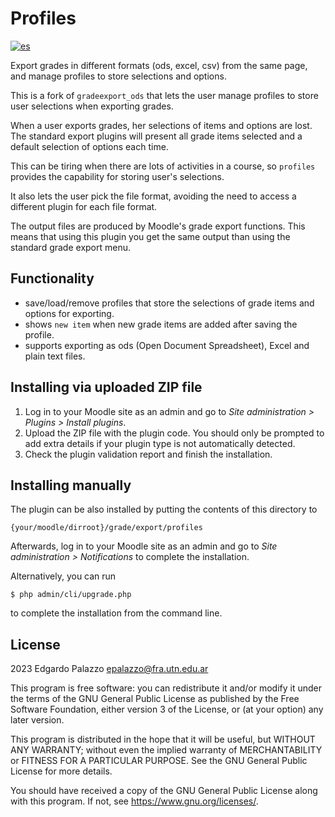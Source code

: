 # Profiles

[![es](https://img.shields.io/badge/lang-es-yellow.svg)](README-es.md)


Export grades in different formats (ods, excel, csv) from the same page, and manage profiles to store selections and options.

This is a fork of ```gradeexport_ods``` that lets the user manage profiles to store user selections when exporting grades.

When a user exports grades, her selections of items and options are lost. The standard export plugins will present all grade items selected and a default selection of options each time.

This can be tiring when there are lots of activities in a course, so ```profiles``` provides the capability for storing user's selections.

It also lets the user pick the file format, avoiding the need to access a different plugin for each file format.

The output files are produced by Moodle's grade export functions. This means that using this plugin you get the same output than using the standard grade export menu.

## Functionality

- save/load/remove profiles that store the selections of grade items and options for exporting.
- shows ```new item``` when new grade items are added after saving the profile.
- supports exporting as ods (Open Document Spreadsheet), Excel and plain text files.

## Installing via uploaded ZIP file

1. Log in to your Moodle site as an admin and go to _Site administration >
   Plugins > Install plugins_.
2. Upload the ZIP file with the plugin code. You should only be prompted to add
   extra details if your plugin type is not automatically detected.
3. Check the plugin validation report and finish the installation.

## Installing manually ##

The plugin can be also installed by putting the contents of this directory to

    {your/moodle/dirroot}/grade/export/profiles

Afterwards, log in to your Moodle site as an admin and go to _Site administration >
Notifications_ to complete the installation.

Alternatively, you can run

    $ php admin/cli/upgrade.php

to complete the installation from the command line.

## License ##

2023 Edgardo Palazzo <epalazzo@fra.utn.edu.ar>

This program is free software: you can redistribute it and/or modify it under
the terms of the GNU General Public License as published by the Free Software
Foundation, either version 3 of the License, or (at your option) any later
version.

This program is distributed in the hope that it will be useful, but WITHOUT ANY
WARRANTY; without even the implied warranty of MERCHANTABILITY or FITNESS FOR A
PARTICULAR PURPOSE.  See the GNU General Public License for more details.

You should have received a copy of the GNU General Public License along with
this program.  If not, see <https://www.gnu.org/licenses/>.
